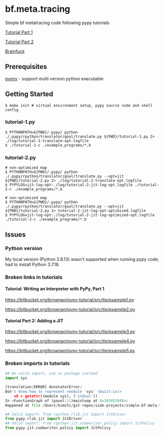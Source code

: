 # bf.meta.tracing
Simple bf metatracing code following pypy tutorials

[Tutorial Part 1](https://morepypy.blogspot.com/2011/04/tutorial-writing-interpreter-with-pypy.html)

[Tutorial Part 2](https://morepypy.blogspot.com/2011/04/tutorial-part-2-adding-jit.html)

[Brainfuck](https://en.wikipedia.org/wiki/Brainfuck)

## Prerequisites
[pyenv](https://github.com/pyenv/pyenv) - support multi version python executable

## Getting Started

```shell
$ make init # virtual environment setup, pypy source code and shell config
```

### tutorial-1.py
```shell
$ PYTHONPATH=${PWD}/.pypy/ python ./.pypy/rpython/translator/goal/translate.py ${PWD}/tutorial-1.py 2> ./log/tutorial-1-translate-opt.logfile
$ ./tutorial-1-c ./example_programs/*.b
```

### tutorial-2.py

```shell 
# non-optimized map
$ PYTHONPATH=${PWD}/.pypy/ python ./.pypy/rpython/translator/goal/translate.py --opt=jit  ${PWD}/tutorial-2.py 2> ./log/tutorial-2-translate-opt.logfile
$ PYPYLOG=jit-log-opt:./log/tutorial-2-jit-log-opt.logfile ./tutorial-2-c ./example_programs/*.b

# non-optimized map
$ PYTHONPATH=${PWD}/.pypy/ python ./.pypy/rpython/translator/goal/translate.py --opt=jit  ${PWD}/tutorial-2.py 2> tutorial-2-jit-log-opt-optimised.logfile
$ PYPYLOG=jit-log-opt:./log/tutorial-2-jit-log-optimized-opt.logfile ./tutorial-2-c ./example_programs/*.b

```
## Issues

### Python version
My local version (Python 3.8.13) wasn't supported when running pypy code, had to install Python 3.7.18.

### Broken links in tutorials

#### Tutorial: Writing an Interpreter with PyPy, Part 1 

https://bitbucket.org/brownan/pypy-tutorial/src/tip/example1.py

https://bitbucket.org/brownan/pypy-tutorial/src/tip/example2.py

#### Tutorial Part 2: Adding a JIT

https://bitbucket.org/brownan/pypy-tutorial/src/tip/example3.py

https://bitbucket.org/brownan/pypy-tutorial/src/tip/example4.py

https://bitbucket.org/brownan/pypy-tutorial/src/tip/example5.py

### Broken imports in tutorials
```python
## No valid import, use os package instead
import sys

[translation:ERROR] AnnotatorError: 
Don't know how to represent <module 'sys' (built-in)>
    v8 = getattr((module sys), ('stdout'))
In <FunctionGraph of (pavel:11)mainloop at 0x105855848>:
Happened at file /Users/kimchi/git-repos/side-projects/simple.bf.meta.tracing/pavel.py line 34

## Valid import: from rpython.rlib.jit import JitDriver
from pypy.rlib.jit import JitDriver 
## Valid import: from rpython.jit.codewriter.policy import JitPolicy
from pypy.jit.codewriter.policy import JitPolicy
```
